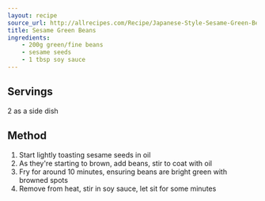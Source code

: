 ```yaml
---
layout: recipe
source_url: http://allrecipes.com/Recipe/Japanese-Style-Sesame-Green-Beans/Detail.aspx?evt19=1
title: Sesame Green Beans
ingredients:
    - 200g green/fine beans
    - sesame seeds
    - 1 tbsp soy sauce
---
```


## Servings

2 as a side dish

## Method

1. Start lightly toasting sesame seeds in oil
1. As they're starting to brown, add beans, stir to coat with oil
1. Fry for around 10 minutes, ensuring beans are bright green with browned spots
1. Remove from heat, stir in soy sauce, let sit for some minutes
